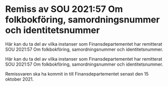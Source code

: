 # Remiss av SOU 2021:57 Om folkbokföring, samordningsnummer och identitetsnummer

Här kan du ta del av vilka instanser som Finansdepartementet har remitterat SOU 2021:57 Om folkbokföring, samordningsnummer och identitetsnummer.

Här kan du ta del av vilka instanser som Finansdepartementet har remitterat SOU 2021:57 Om folkbokföring, samordningsnummer och identitetsnummer.

Remissvaren ska ha kommit in till Finansdepartementet senast den 15 oktober 2021.
